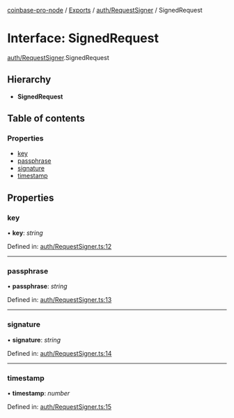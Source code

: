 [coinbase-pro-node](../../README.md) / [Exports](../../modules.md) / [auth/RequestSigner](../../modules/auth_requestsigner.md) / SignedRequest

# Interface: SignedRequest

[auth/RequestSigner](../../modules/auth_requestsigner.md).SignedRequest

## Hierarchy

- **SignedRequest**

## Table of contents

### Properties

- [key](requestsigner.signedrequest.md#key)
- [passphrase](requestsigner.signedrequest.md#passphrase)
- [signature](requestsigner.signedrequest.md#signature)
- [timestamp](requestsigner.signedrequest.md#timestamp)

## Properties

### key

• **key**: _string_

Defined in: [auth/RequestSigner.ts:12](https://github.com/bennycode/coinbase-pro-node/blob/ac883aa/src/auth/RequestSigner.ts#L12)

---

### passphrase

• **passphrase**: _string_

Defined in: [auth/RequestSigner.ts:13](https://github.com/bennycode/coinbase-pro-node/blob/ac883aa/src/auth/RequestSigner.ts#L13)

---

### signature

• **signature**: _string_

Defined in: [auth/RequestSigner.ts:14](https://github.com/bennycode/coinbase-pro-node/blob/ac883aa/src/auth/RequestSigner.ts#L14)

---

### timestamp

• **timestamp**: _number_

Defined in: [auth/RequestSigner.ts:15](https://github.com/bennycode/coinbase-pro-node/blob/ac883aa/src/auth/RequestSigner.ts#L15)
